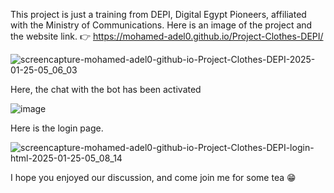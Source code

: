 This project is just a training from DEPI, Digital Egypt Pioneers, affiliated with the Ministry of Communications.
Here is an image of the project and the website link. 👉 https://mohamed-adel0.github.io/Project-Clothes-DEPI/

![screencapture-mohamed-adel0-github-io-Project-Clothes-DEPI-2025-01-25-05_06_03](https://github.com/user-attachments/assets/b059c0eb-d049-43fc-b452-1a1fe7a37c1c)


Here, the chat with the bot has been activated


![image](https://github.com/user-attachments/assets/6460572f-3480-44a0-b39f-2d17f77987b6)

Here is the login page.


![screencapture-mohamed-adel0-github-io-Project-Clothes-DEPI-login-html-2025-01-25-05_08_14](https://github.com/user-attachments/assets/babd10f3-8fea-4261-9ea4-811c6693872e)

I hope you enjoyed our discussion, and come join me for some tea 😁




